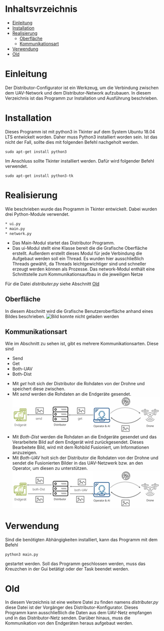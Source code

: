 # Inhaltsvrzeichnis
<!--ts-->
   * [Einleitung](#einleitung)
   * [Installation](#installation)
   * [Realisierung](#verwendung)
      * [Oberfläche](#oberfläche)
      * [Kommunikationsart](#kommunikationsart)
   * [Verwendung](#verwendung)
   * [Old](#old)
<!--te-->

# Einleitung
Der Distributor-Configurator ist ein Werkzeug, um die Verbindung zwischen dem UAV-Network und dem Distributor-Network aufzubauen. In diesem Verzeichnis ist das Programm zur Installation und Ausführung beschrieben.

# Installation
Dieses Programm ist mit python3 in Tkinter auf dem System Ubuntu 18.04 LTS entwickelt worden. Daher muss Python3 installiert worden sein. Ist das nicht der Fall, sollte dies mit folgenden Befehl nachgeholt werden.
```
sudo apt-get install python3
```
Im Anschluss sollte Tkinter installiert werden. Dafür wird folgender Befehl verwendet.
```
sudo apt-get install python3-tk
```
# Realisierung
Wie beschrieben wurde das Programm in Tkinter entwickelt. Dabei wurden drei Python-Module verwendet.
```
* ui.py
* main.py
* network.py
```
- Das Main-Modul startet das Distributor Programm.
- Das ui-Modul stellt eine Klasse bereit die die Grafische Oberfläche erstellt. Außerdem erstellt dieses Modul für jede Verbindung die Aufgebaut werden soll ein Thread. Es wurden hier ausschließlich Threads gewählt, da Threads leichtgewichtiger sind und schneller erzeugt werden können als Prozesse.
Das network-Modul enthält eine Schnittstelle zum Kommunikationsaufbau in die jeweiligen Netze

Für die Datei *distributer.py* siehe Abschnitt [Old](#old)
## Oberfläche
In diesem Abschnitt wird die Grafische Benutzeroberfläche anhand eines Bildes beschrieben.
![Bild konnte nicht geladen werden](ReadmeBilder/MitBezeichnung.png)
## Kommunikationsart
Wie im Abschnitt zu sehen ist, gibt es mehrere Kommunikationsarten. Diese sind
* Send
* Get
* Both-UAV
* Both-Dist

- Mit *get* holt sich der Distributor die Rohdaten von der Drohne und speichert diese zwischen.
- Mit *send* werden die Rohdaten an die Endgeräte gesendet.
![Bild konnte nicht geladen werden](ReadmeBilder/Send&get.png)
- Mit *Both-Dist* werden die Rohdaten an die Endgeräte gesendet und das Verarbeitete Bild auf dem Endgerät wird zurückgesendet. Dieses Bearbeitete Bild, wird mit dem Rohbild Fusioniert, um Informationen anzuzeigen.
- Mit *Both-UAV* holt sich der Distributor die Rohdaten von der Drohne und sendet die Fusionierten Bilder in das UAV-Netzwerk bzw. an den Operator, um diesen zu unterstützen.
![Bild konnte nicht geladen werden](ReadmeBilder/Both.png)
# Verwendung
Sind die benötigten Abhängigkeiten installiert, kann das Programm mit dem Befehl
````
python3 main.py
````
gestartet werden. Soll das Programm geschlossen werden, muss das Kreuzchen in der Gui betätigt oder der Task beendet werden.

# Old
In diesem Verzeichnis ist eine weitere Datei zu finden namens *distributer.py* diese Datei ist der Vorgänger des Distributor-Konfigurator. Dieses Programm kann ausschließlich die Daten aus dem UAV-Netz empfangen und in das Distributor-Netz senden. Darüber hinaus, muss die Kommunikation von den Endgeräten heraus aufgebaut werden.
